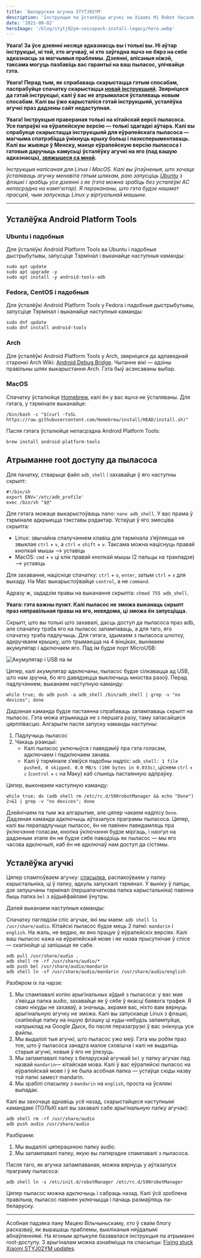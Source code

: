 ```yaml
---
title: 'Беларуская агучка STYTJ02YM'
description: 'Інструкцыя па ўсталёўцы агучкі на Xiaomi Mi Robot Vacuum-Mop P (STYTJ02YM)'
date: '2021-08-02'
heroImage: '/blog/stytj02ym-voicepack-install-legacy/hero.webp'
---
```


**Увага! За ўсе дзеянні несяце адказнасць вы і толькі вы. Ні аўтар інструкцыі, ні той, хто агучваў, ні хто заўгодна яшчэ
не бярэ на сябе адказнасць за магчымыя праблемы. Дзеянні, апісаныя ніжэй, таксама могуць пазбавіць вас гарантыі на ваш
пыласос, улічвайце гэта.**

**Увага! Перад тым, як спрабаваць скарыстацца гэтым спосабам, паспрабуйце спачатку
скарыстацца [новай інструкцыяй](/blog/xiaomi-vacuum-voicepack-install/). Звярніцеся да гэтай інструкцыі, калі ў вас не
атрымалася ўсталяваць новым спосабам. Калі вы ўжо карысталіся гэтай інструкцыяй, усталёўка агучкі праз дадзены сайт
недаступная.**

**Увага! Інструкцыя правераная толькі на кітайскай версіі пыласоса. Усе папраўкі на еўрапейскую версію — толькі здагадкі
аўтара. Калі вы спрабуеце скарыстацца інструкцыяй для еўрапейскага пыласоса — магчыма спатрэбіцца ўнікнуць крыху больш і
паэксперыментаваць. Калі вы жывяце ў Менску, маеце еўрапейскую версію пыласоса і гатовыя даручыць камусьці ўсталёўку
агучкі на яго (пад вашую адказнасць), [звяжыцеся са мной](https://belarusaed.t.me).**

_Інструкцыя напісаная для Linux і MacOS. Калі вы ўпэўненыя, што хочаце ўсталяваць агучку менавіта гэтым шляхам, раю
запусціць [Ubuntu](https://ubuntu.com) з флэшкі і зрабіць усе дзеянні з яе (гэта можна зрабіць без усталёўкі АС
непасрэдна на камп’ютар). Я перакананы, што гэта будзе нашмат прасцей, чым запускаць Linux у віртуальнай машыне._

---

## Усталёўка Android Platform Tools

### Ubuntu і падобныя

Для ўсталёўкі Android Platform Tools ва Ubuntu і падобныя дыстрыбутывы, запусціце Тэрмінал і выканайце наступныя
каманды:

```shell
sudo apt update
sudo apt upgrade -y
sudo apt install -y android-tools-adb
```

### Fedora, CentOS і падобныя

Для ўсталёўкі Android Platform Tools у Fedora і падобныя дыстрыбутывы, запусціце Тэрмінал і выканайце наступныя каманды:

```shell
sudo dnf update
sudo dnf install android-tools
```

### Arch

Для ўсталёўкі Android Platform Tools у Arch, звярніцеся да адпаведнай старонкі Arch
Wiki: [Android Debug Bridge](https://wiki.archlinux.org/title/Android_Debug_Bridge). Чытанне вікі — адзіны правільны
шлях выкарыстання Arch. Гэта быў асэнсаваны выбар.

### MacOS

Спачатку ўсталюйце [Homebrew](https://brew.sh/), калі ён у вас яшчэ не ўсталяваны. Для гэтага, у тэрмінале выканайце:

```shell
/bin/bash -c "$(curl -fsSL https://raw.githubusercontent.com/Homebrew/install/HEAD/install.sh)"
```

Пасля гэтага ўсталюйце непасрэдна Android Platform Tools:

```shell
brew install android-platform-tools
```

## Атрыманне root доступу да пыласоса

Для пачатку, стварыце файл `adb_shell` і захавайце ў яго наступны скрыпт:

```shell
#!/bin/sh
export ENV='/etc/adb_profile'
exec /bin/sh "$@"
```

Для гэтага можаце выкарыстоўваць nano: `nano adb_shell`. У вас прама ў тэрмінале адкрыецца тэкставы рэдактар. Устаўце ў
яго змесціва скрыпта:

- Linux: звычайна спалучэннем клавіш для тэрмінала з’яўляецца не звыклае `ctrl` + `v`, а `ctrl` + `shift` + `v`. Таксама
  можна націснуць правай кнопкай мышы —> уставіць
- MacOS: `cmd` + `v` ці клік правай кнопкай мышы (2 пальцы на тракпадзе) —> уставіць

Для захавання, націсніце спачатку: `ctrl` + `o`, `enter`, затым `ctrl` + `x` для выхаду. На Mac
выкарыстоўвайце `control`, а не `command`.

Адразу ж, зададзім правы на выкананне скрыпта: `chmod 755 adb_shell`.

**Увага: гэта важны пункт. Калі пыласос не зможа выканаць скрыпт праз няправільная правы на яго, невядома, ці зможа ён
запусціцца.**

Скрыпт, што вы толькі што захавалі, дасць доступ да пыласоса праз adb, але спачатку трэба яго на пыласос запампаваць, а
для таго, яго спачатку трэба падлучыць. Для гэтага, здымаем з пыласоса шчотку, адкручваем крышку, што трымаецца на 4
вінціках, вынімаем акумулятар і адключаем яго. Пад ім будзе порт MicroUSB:

![Акумулятар і USB па ім](/blog/stytj02ym-voicepack-install-legacy/battery.webp)

Цяпер, калі акумулятар адключаны, пыласос будзе сілкавацца ад USB, што нам зручна, бо яго давядзецца выключыць мноства
разоў. Перад падлучэннем, выканаем наступную каманду:

```shell
while true; do adb push -a adb_shell /bin/adb_shell | grep -v "no devices"; done
```

Дадзеная каманда будзе пастаянна спрабаваць запампаваць скрыпт на пыласос. Гэта можа атрымацца не з першага разу, таму
запасайцеся цярплівасцю. Алгарытм пасля запуску каманды наступны:

1. Падлучыць пыласос
2. Чакаць рэакцыі:
   - Калі пыласос уключыўся і паведаміў пра гэта голасам, адключаем і падключаем занава.
   - Калі ў тэрмінале з’явіўся падобны надпіс: `adb_shell: 1 file pushed, 0 skipped. 0.0 MB/s (100 bytes in 0.033s)`,
     ціснем `ctrl` + `c` (`control` + `c` на Маку) каб спыніць пастаянную адпраўку.

Цяпер, выконваем наступную каманду:

```shell
while true; do (adb shell rm /etc/rc.d/S90robotManager && echo "Done") 2>&1 | grep -v "no devices"; done
```

Дзейнічаем па тым жа алгарытме, але цяпер чакаем надпісу `Done`. Дадзеная каманда адключыць аўтазапуск праграмы
пыласоса. Цяпер, калі вы перападлучыце пыласос, ён не павінен паведамляць пра ўключэнне голасам, кнопка ўключэння будзе
міргаць, і наогул на дадзеным этапе ён не будзе сябе паводзіць як пыласос — мы яго часова адключылі, каб ён не адключаў
нам доступ да сістэмы.

## Усталёўка агучкі

Цяпер спампоўваем
агучку: [спасылка](https://drive.google.com/file/d/1nZs8PWobxvOHb1qh5z_Xvfe7XchsFLGK/view?usp=sharing), распакоўваем у
папку карыстальніка, ці ў папку, адкуль запускалі тэрмінал. У выніку ў папцы, дзе запушчаны тэрмінал (першапачаткова
папка карыстальніка) павінна быць папка `bel` з аўдыёфайламі ўнутры.

Далей выканаем наступныя каманды:

Спачатку паглядзім спіс агучак, які мы маем: `adb shell ls /usr/share/audio`. Кітайскі пыласос будзе мець 2
папкі: `mandarin` і `english`. На жаль, не ведаю, як яно працуе ў еўрапейскіх версіях. Калі ваш пыласос кажа на
еўрапейскай мове і яе назва прысутнічае ў спісе — скапіюйце ці запішыце яе сабе.

```shell
adb pull /usr/share/audio .
adb shell rm -rf /usr/share/audio/*
adb push bel /usr/share/audio/mandarin
adb shell ln -sf /usr/share/audio/mandarin /usr/share/audio/english
```

Разбяром іх па чарзе:

1. Мы спампавалі копію арыгінальных аўдыё з пыласоса: у вас мае з’явіцца папка audio, захавайце яе ў сябе ў якасці
   баявога трафея. Я сваю нікуды не захаваў, а значыць, акрамя вас, ніхто вам вярнуць арыгінальную агучку не зможа. Калі
   вы запускаеце Linux з флэшкі, скапіюйце папку на іншую флэшку ці куды-небудзь запампуйце, напрыклад на Google Дыск,
   бо пасля перазагрузкі ў вас знікнуць усе файлы.
2. Мы выдалілі тыя агучкі, што пыласос ужо меў. Гэта мы робім праз тое, што ў пыласоса занадта малое сховішча і калі не
   выдаліць старыя агучкі, новыя ў яго не ўлезуць.
3. Мы запампавалі папку з беларускай агучкай `bel` у папку агучак пад назвай `mandarin`— кітайская мова. Калі ў вас
   еўрапейскі пыласос на еўрапейскай мове і ў яе была асобная папка — устаўце сюды назву той папкі замест mandarin.
4. Мы зрабілі спасылку з `mandarin` на `english`, проста на ўсялякі выпадак.

Калі вы захочаце аднавіць усё назад, скарыстайцеся наступнымі камандамі (ТОЛЬКІ калі вы захавалі сабе арыгінальную папку
агучак):

```shell
adb shell rm -rf /usr/share/audio
adb push audio /usr/share/audio
```

Разбіраем:

1. Мы выдалілі цяперашнюю папку audio.
2. Мы запампавалі папку, якую вы папярэдне спампавалі з пыласоса.

Пасля таго, як агучка запампаваная, можна вярнуць у аўтазапуск праграму пыласоса:

```shell
adb shell ln -s /etc/init.d/robotManager /etc/rc.d/S90robotManager
```

Цяпер пыласос можна адключыць і сабраць назад. Калі ўсё зроблена правільна, пыласос павінен уключыцца і пачаць
размаўляць па-беларуску.

---

Асобная падзяка пану Мацею Вільчыньскаму, хто ў сваім блогу расказваў, як вырашаць праблемы, выкліканыя няўдалымі
абнаўленнямі. На ягоным артыкуле базавалася інструкцыя па атрыманні root-доступу. З арыгіналам можна азнаёміцца па
спасылцы: [Fixing stuck Xiaomi STYJ02YM updates](https://blog.lupin.rocks/fixing-xiaomi-styj02ym-update-stuck-on-80/).
